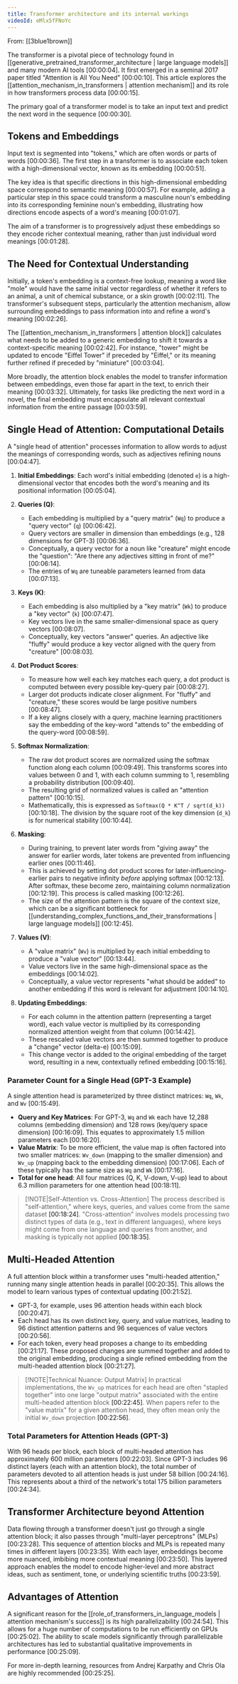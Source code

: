 ```yaml
---
title: Transformer architecture and its internal workings
videoId: eMlx5fFNoYc
---
```


From: [[3blue1brown]] <br/> 

The transformer is a pivotal piece of technology found in [[generative_pretrained_transformer_architecture | large language models]] and many modern AI tools <a class="yt-timestamp" data-t="00:00:04">[00:00:04]</a>. It first emerged in a seminal 2017 paper titled "Attention is All You Need" <a class="yt-timestamp" data-t="00:00:10">[00:00:10]</a>. This article explores the [[attention_mechanism_in_transformers | attention mechanism]] and its role in how transformers process data <a class="yt-timestamp" data-t="00:00:15">[00:00:15]</a>.

The primary goal of a transformer model is to take an input text and predict the next word in the sequence <a class="yt-timestamp" data-t="00:00:30">[00:00:30]</a>.

## Tokens and Embeddings

Input text is segmented into "tokens," which are often words or parts of words <a class="yt-timestamp" data-t="00:00:36">[00:00:36]</a>. The first step in a transformer is to associate each token with a high-dimensional vector, known as its embedding <a class="yt-timestamp" data-t="00:00:51">[00:00:51]</a>.

The key idea is that specific directions in this high-dimensional embedding space correspond to semantic meaning <a class="yt-timestamp" data-t="00:00:57">[00:00:57]</a>. For example, adding a particular step in this space could transform a masculine noun's embedding into its corresponding feminine noun's embedding, illustrating how directions encode aspects of a word's meaning <a class="yt-timestamp" data-t="00:01:07">[00:01:07]</a>.

The aim of a transformer is to progressively adjust these embeddings so they encode richer contextual meaning, rather than just individual word meanings <a class="yt-timestamp" data-t="00:01:28">[00:01:28]</a>.

## The Need for Contextual Understanding

Initially, a token's embedding is a context-free lookup, meaning a word like "mole" would have the same initial vector regardless of whether it refers to an animal, a unit of chemical substance, or a skin growth <a class="yt-timestamp" data-t="00:02:11">[00:02:11]</a>. The transformer's subsequent steps, particularly the attention mechanism, allow surrounding embeddings to pass information into and refine a word's meaning <a class="yt-timestamp" data-t="00:02:26">[00:02:26]</a>.

The [[attention_mechanism_in_transformers | attention block]] calculates what needs to be added to a generic embedding to shift it towards a context-specific meaning <a class="yt-timestamp" data-t="00:02:42">[00:02:42]</a>. For instance, "tower" might be updated to encode "Eiffel Tower" if preceded by "Eiffel," or its meaning further refined if preceded by "miniature" <a class="yt-timestamp" data-t="00:03:04">[00:03:04]</a>.

More broadly, the attention block enables the model to transfer information between embeddings, even those far apart in the text, to enrich their meaning <a class="yt-timestamp" data-t="00:03:32">[00:03:32]</a>. Ultimately, for tasks like predicting the next word in a novel, the final embedding must encapsulate all relevant contextual information from the entire passage <a class="yt-timestamp" data-t="00:03:59">[00:03:59]</a>.

## Single Head of Attention: Computational Details

A "single head of attention" processes information to allow words to adjust the meanings of corresponding words, such as adjectives refining nouns <a class="yt-timestamp" data-t="00:04:47">[00:04:47]</a>.

1.  **Initial Embeddings**: Each word's initial embedding (denoted `e`) is a high-dimensional vector that encodes both the word's meaning and its positional information <a class="yt-timestamp" data-t="00:05:04">[00:05:04]</a>.

2.  **Queries (Q)**:
    *   Each embedding is multiplied by a "query matrix" (`Wq`) to produce a "query vector" (`q`) <a class="yt-timestamp" data-t="00:06:42">[00:06:42]</a>.
    *   Query vectors are smaller in dimension than embeddings (e.g., 128 dimensions for GPT-3) <a class="yt-timestamp" data-t="00:06:36">[00:06:36]</a>.
    *   Conceptually, a query vector for a noun like "creature" might encode the "question": "Are there any adjectives sitting in front of me?" <a class="yt-timestamp" data-t="00:06:14">[00:06:14]</a>.
    *   The entries of `Wq` are tuneable parameters learned from data <a class="yt-timestamp" data-t="00:07:13">[00:07:13]</a>.

3.  **Keys (K)**:
    *   Each embedding is also multiplied by a "key matrix" (`Wk`) to produce a "key vector" (`k`) <a class="yt-timestamp" data-t="00:07:47">[00:07:47]</a>.
    *   Key vectors live in the same smaller-dimensional space as query vectors <a class="yt-timestamp" data-t="00:08:07">[00:08:07]</a>.
    *   Conceptually, key vectors "answer" queries. An adjective like "fluffy" would produce a key vector aligned with the query from "creature" <a class="yt-timestamp" data-t="00:08:03">[00:08:03]</a>.

4.  **Dot Product Scores**:
    *   To measure how well each key matches each query, a dot product is computed between every possible key-query pair <a class="yt-timestamp" data-t="00:08:27">[00:08:27]</a>.
    *   Larger dot products indicate closer alignment. For "fluffy" and "creature," these scores would be large positive numbers <a class="yt-timestamp" data-t="00:08:47">[00:08:47]</a>.
    *   If a key aligns closely with a query, machine learning practitioners say the embedding of the key-word "attends to" the embedding of the query-word <a class="yt-timestamp" data-t="00:08:59">[00:08:59]</a>.

5.  **Softmax Normalization**:
    *   The raw dot product scores are normalized using the softmax function along each column <a class="yt-timestamp" data-t="00:09:49">[00:09:49]</a>. This transforms scores into values between 0 and 1, with each column summing to 1, resembling a probability distribution <a class="yt-timestamp" data-t="00:09:40">[00:09:40]</a>.
    *   The resulting grid of normalized values is called an "attention pattern" <a class="yt-timestamp" data-t="00:10:15">[00:10:15]</a>.
    *   Mathematically, this is expressed as `Softmax(Q * K^T / sqrt(d_k))` <a class="yt-timestamp" data-t="00:10:18">[00:10:18]</a>. The division by the square root of the key dimension (`d_k`) is for numerical stability <a class="yt-timestamp" data-t="00:10:44">[00:10:44]</a>.

6.  **Masking**:
    *   During training, to prevent later words from "giving away" the answer for earlier words, later tokens are prevented from influencing earlier ones <a class="yt-timestamp" data-t="00:11:46">[00:11:46]</a>.
    *   This is achieved by setting dot product scores for later-influencing-earlier pairs to negative infinity *before* applying softmax <a class="yt-timestamp" data-t="00:12:13">[00:12:13]</a>. After softmax, these become zero, maintaining column normalization <a class="yt-timestamp" data-t="00:12:19">[00:12:19]</a>. This process is called masking <a class="yt-timestamp" data-t="00:12:26">[00:12:26]</a>.
    *   The size of the attention pattern is the square of the context size, which can be a significant bottleneck for [[understanding_complex_functions_and_their_transformations | large language models]] <a class="yt-timestamp" data-t="00:12:45">[00:12:45]</a>.

7.  **Values (V)**:
    *   A "value matrix" (`Wv`) is multiplied by each initial embedding to produce a "value vector" <a class="yt-timestamp" data-t="00:13:44">[00:13:44]</a>.
    *   Value vectors live in the same high-dimensional space as the embeddings <a class="yt-timestamp" data-t="00:14:02">[00:14:02]</a>.
    *   Conceptually, a value vector represents "what should be added" to another embedding if this word is relevant for adjustment <a class="yt-timestamp" data-t="00:14:10">[00:14:10]</a>.

8.  **Updating Embeddings**:
    *   For each column in the attention pattern (representing a target word), each value vector is multiplied by its corresponding normalized attention weight from that column <a class="yt-timestamp" data-t="00:14:42">[00:14:42]</a>.
    *   These rescaled value vectors are then summed together to produce a "change" vector (delta-e) <a class="yt-timestamp" data-t="00:15:09">[00:15:09]</a>.
    *   This change vector is added to the original embedding of the target word, resulting in a new, contextually refined embedding <a class="yt-timestamp" data-t="00:15:16">[00:15:16]</a>.

### Parameter Count for a Single Head (GPT-3 Example)

A single attention head is parameterized by three distinct matrices: `Wq`, `Wk`, and `Wv` <a class="yt-timestamp" data-t="00:15:49">[00:15:49]</a>.

*   **Query and Key Matrices**: For GPT-3, `Wq` and `Wk` each have 12,288 columns (embedding dimension) and 128 rows (key/query space dimension) <a class="yt-timestamp" data-t="00:16:09">[00:16:09]</a>. This equates to approximately 1.5 million parameters each <a class="yt-timestamp" data-t="00:16:20">[00:16:20]</a>.
*   **Value Matrix**: To be more efficient, the value map is often factored into two smaller matrices: `Wv_down` (mapping to the smaller dimension) and `Wv_up` (mapping back to the embedding dimension) <a class="yt-timestamp" data-t="00:17:06">[00:17:06]</a>. Each of these typically has the same size as `Wq` and `Wk` <a class="yt-timestamp" data-t="00:17:16">[00:17:16]</a>.
*   **Total for one head**: All four matrices (Q, K, V-down, V-up) lead to about 6.3 million parameters for one attention head <a class="yt-timestamp" data-t="00:18:11">[00:18:11]</a>.

> [!NOTE|Self-Attention vs. Cross-Attention]
> The process described is "self-attention," where keys, queries, and values come from the same dataset <a class="yt-timestamp" data-t="00:18:24">[00:18:24]</a>. "Cross-attention" involves models processing two distinct types of data (e.g., text in different languages), where keys might come from one language and queries from another, and masking is typically not applied <a class="yt-timestamp" data-t="00:18:35">[00:18:35]</a>.

## Multi-Headed Attention

A full attention block within a transformer uses "multi-headed attention," running many single attention heads in parallel <a class="yt-timestamp" data-t="00:20:35">[00:20:35]</a>. This allows the model to learn various types of contextual updating <a class="yt-timestamp" data-t="00:21:52">[00:21:52]</a>.

*   GPT-3, for example, uses 96 attention heads within each block <a class="yt-timestamp" data-t="00:20:47">[00:20:47]</a>.
*   Each head has its own distinct key, query, and value matrices, leading to 96 distinct attention patterns and 96 sequences of value vectors <a class="yt-timestamp" data-t="00:20:56">[00:20:56]</a>.
*   For each token, every head proposes a change to its embedding <a class="yt-timestamp" data-t="00:21:17">[00:21:17]</a>. These proposed changes are summed together and added to the original embedding, producing a single refined embedding from the multi-headed attention block <a class="yt-timestamp" data-t="00:21:27">[00:21:27]</a>.

> [!NOTE|Technical Nuance: Output Matrix]
> In practical implementations, the `Wv_up` matrices for each head are often "stapled together" into one large "output matrix" associated with the entire multi-headed attention block <a class="yt-timestamp" data-t="00:22:45">[00:22:45]</a>. When papers refer to the "value matrix" for a given attention head, they often mean only the initial `Wv_down` projection <a class="yt-timestamp" data-t="00:22:56">[00:22:56]</a>.

### Total Parameters for Attention Heads (GPT-3)

With 96 heads per block, each block of multi-headed attention has approximately 600 million parameters <a class="yt-timestamp" data-t="00:22:03">[00:22:03]</a>. Since GPT-3 includes 96 distinct layers (each with an attention block), the total number of parameters devoted to all attention heads is just under 58 billion <a class="yt-timestamp" data-t="00:24:16">[00:24:16]</a>. This represents about a third of the network's total 175 billion parameters <a class="yt-timestamp" data-t="00:24:34">[00:24:34]</a>.

## Transformer Architecture beyond Attention

Data flowing through a transformer doesn't just go through a single attention block; it also passes through "multi-layer perceptrons" (MLPs) <a class="yt-timestamp" data-t="00:23:28">[00:23:28]</a>. This sequence of attention blocks and MLPs is repeated many times in different layers <a class="yt-timestamp" data-t="00:23:35">[00:23:35]</a>. With each layer, embeddings become more nuanced, imbibing more contextual meaning <a class="yt-timestamp" data-t="00:23:50">[00:23:50]</a>. This layered approach enables the model to encode higher-level and more abstract ideas, such as sentiment, tone, or underlying scientific truths <a class="yt-timestamp" data-t="00:23:59">[00:23:59]</a>.

## Advantages of Attention

A significant reason for the [[role_of_transformers_in_language_models | attention mechanism's success]] is its high parallelizability <a class="yt-timestamp" data-t="00:24:54">[00:24:54]</a>. This allows for a huge number of computations to be run efficiently on GPUs <a class="yt-timestamp" data-t="00:25:02">[00:25:02]</a>. The ability to scale models significantly through parallelizable architectures has led to substantial qualitative improvements in performance <a class="yt-timestamp" data-t="00:25:09">[00:25:09]</a>.

For more in-depth learning, resources from Andrej Karpathy and Chris Ola are highly recommended <a class="yt-timestamp" data-t="00:25:25">[00:25:25]</a>.